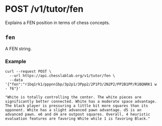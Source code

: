 # POST /v1/tutor/fen

Explains a FEN position in terms of chess concepts.

## `fen`

A FEN string.

### Example

```text
curl --request POST \
  --url https://api.chesslablab.org/v1/tutor/fen \
  --data '{"fen":"r1bq1rk1/pppnn1bp/3p2p1/3Ppp2/2P1P3/2N2P2/PP2B1PP/R1BQNRK1 w - f6"}'
```

```text
"White is totally controlling the center. The white pieces are significantly better connected. White has a moderate space advantage. The black player is pressuring a little bit more squares than its opponent. White has a slight advanced pawn advantage. d5 is an advanced pawn. e6 and d4 are outpost squares. Overall, 4 heuristic evaluation features are favoring White while 1 is favoring Black."
```
